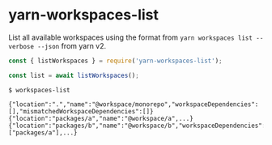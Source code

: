 # yarn-workspaces-list

List all available workspaces using the format from `yarn workspaces list --verbose --json` from yarn v2.

```js
const { listWorkspaces } = require('yarn-workspaces-list');

const list = await listWorkspaces();
```

```
$ workspaces-list

{"location":".","name":"@workspace/monorepo","workspaceDependencies":[],"mismatchedWorkspaceDependencies":[]}
{"location":"packages/a","name":"@workspace/a",...}
{"location":"packages/b","name":"@workspace/b","workspaceDependencies":["packages/a"],...}
```
